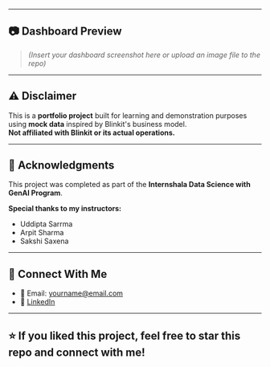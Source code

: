 
---

## 📷 Dashboard Preview

> *(Insert your dashboard screenshot here or upload an image file to the repo)*

---

## ⚠️ Disclaimer

This is a **portfolio project** built for learning and demonstration purposes using **mock data** inspired by Blinkit's business model.  
**Not affiliated with Blinkit or its actual operations.**

---

## 🙌 Acknowledgments

This project was completed as part of the **Internshala Data Science with GenAI Program**.

**Special thanks to my instructors:**
- Uddipta Sarrma
- Arpit Sharma
- Sakshi Saxena

---

## 🔗 Connect With Me

- 📧 Email: yourname@email.com  
- 💼 [LinkedIn](https://www.linkedin.com/in/aman-yadav-6b64b6253/)

---

## ⭐ If you liked this project, feel free to star this repo and connect with me!

